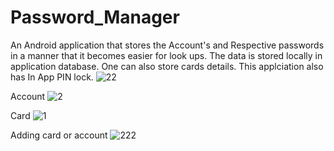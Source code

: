 # Password_Manager
An Android application that stores the Account's and Respective passwords in a manner that it becomes easier for look ups. The data is stored locally in application database. One can also store cards details.
This applciation also has In App PIN lock.
![22](https://github.com/UjjwalT1/Password_Manager/assets/121283901/68f829e2-2789-4531-b334-a66ea92a16ed)

Account 
![2](https://github.com/UjjwalT1/Password_Manager/assets/121283901/086e09a7-6ff1-452d-b8b2-0a5719396d40)

Card
![1](https://github.com/UjjwalT1/Password_Manager/assets/121283901/0f24049e-5e2a-484a-a7f2-de2d928657cd)

Adding card or account
![222](https://github.com/UjjwalT1/Password_Manager/assets/121283901/ccbbecac-e063-43d4-9ede-afffc197b503)
